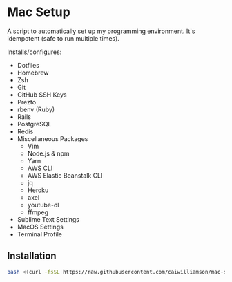 # Mac Setup

A script to automatically set up my programming environment. It's idempotent (safe to run multiple times).

Installs/configures:
* Dotfiles
* Homebrew
* Zsh
* Git
* GitHub SSH Keys
* Prezto
* rbenv (Ruby)
* Rails
* PostgreSQL
* Redis
* Miscellaneous Packages
  * Vim
  * Node.js & npm
  * Yarn
  * AWS CLI
  * AWS Elastic Beanstalk CLI
  * jq
  * Heroku
  * axel
  * youtube-dl
  * ffmpeg
* Sublime Text Settings
* MacOS Settings
* Terminal Profile

## Installation
```bash
bash <(curl -fsSL https://raw.githubusercontent.com/caiwilliamson/mac-setup/master/setup)
```
